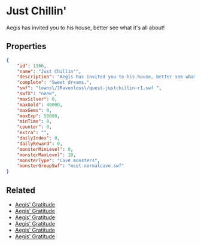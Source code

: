 # Just Chillin'

Aegis has invited you to his house, better see what it's all about!

## Properties

```json
{
    "id": 1366,
    "name": "Just Chillin'",
    "description": "Aegis has invited you to his house, better see what it's all about!",
    "complete": "Sweet dreams.",
    "swf": "towns\/3Ravenloss\/quest-justchillin-r1.swf ",
    "swfX": "none",
    "maxSilver": 0,
    "maxGold": 40000,
    "maxGems": 0,
    "maxExp": 50000,
    "minTime": 0,
    "counter": 0,
    "extra": "",
    "dailyIndex": 0,
    "dailyReward": 0,
    "monsterMinLevel": 0,
    "monsterMaxLevel": 10,
    "monsterType": "Cave monsters",
    "monsterGroupSwf": "mset-normalcave.swf"
}
```

## Related

- [Aegis' Gratitude](../items/15965-aegis-gratitude.md)
- [Aegis' Gratitude](../items/15966-aegis-gratitude.md)
- [Aegis' Gratitude](../items/15967-aegis-gratitude.md)
- [Aegis' Gratitude](../items/15968-aegis-gratitude.md)
- [Aegis' Gratitude](../items/15969-aegis-gratitude.md)
- [Aegis' Gratitude](../items/15970-aegis-gratitude.md)


